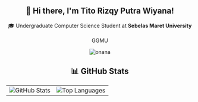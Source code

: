 <h2 align="center">👋 Hi there, I'm Tito Rizqy Putra Wiyana!</h2>

<p align="center">
  🎓 Undergraduate Computer Science Student at <strong>Sebelas Maret University</strong><br /><br />
  GGMU<br />
</p>

<p align="center">
  <img src="https://media.giphy.com/media/v1.Y2lkPTc5MGI3NjExaXR2dDF6Y3MxZTIwMGY5eGFjbGlwNWU5NXdnN3pwb2FrMTJka2c4byZlcD12MV9naWZzX3NlYXJjaCZjdD1n/cAv12HX6DZVZucTgUf/giphy.gif" alt="onana" />
</p>

<h2 align="center">📊 GitHub Stats</h2>

<div align="center">
  <table border="0" cellspacing="0" cellpadding="0">
    <tr>
      <td style="padding-right: 8px;">
        <img src="https://github-readme-stats.vercel.app/api?username=titorpw&show_icons=true&theme=tokyonight&hide=stars&hide_border=false&bg_color=0D1117" alt="GitHub Stats" border="0" />
      </td>
      <td>
        <img src="https://github-readme-stats.vercel.app/api/top-langs/?username=titorpw&theme=tokyonight&hide_border=false&include_all_commits=false&count_private=false&layout=compact&bg_color=0D1117" alt="Top Languages" border="0" />
      </td>
    </tr>
  </table>
</div>
